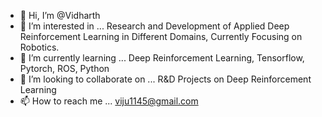 - 👋 Hi, I’m @Vidharth
- 👀 I’m interested in ... Research and Development of Applied Deep Reinforcement Learning in Different Domains, Currently Focusing on Robotics.
- 🌱 I’m currently learning ... Deep Reinforcement Learning, Tensorflow, Pytorch, ROS, Python
- 💞️ I’m looking to collaborate on ... R&D Projects on Deep Reinforcement Learning
- 📫 How to reach me ... viju1145@gmail.com

<!---
Vidharth/Vidharth is a ✨ special ✨ repository because its `README.md` (this file) appears on your GitHub profile.
You can click the Preview link to take a look at your changes.
--->
